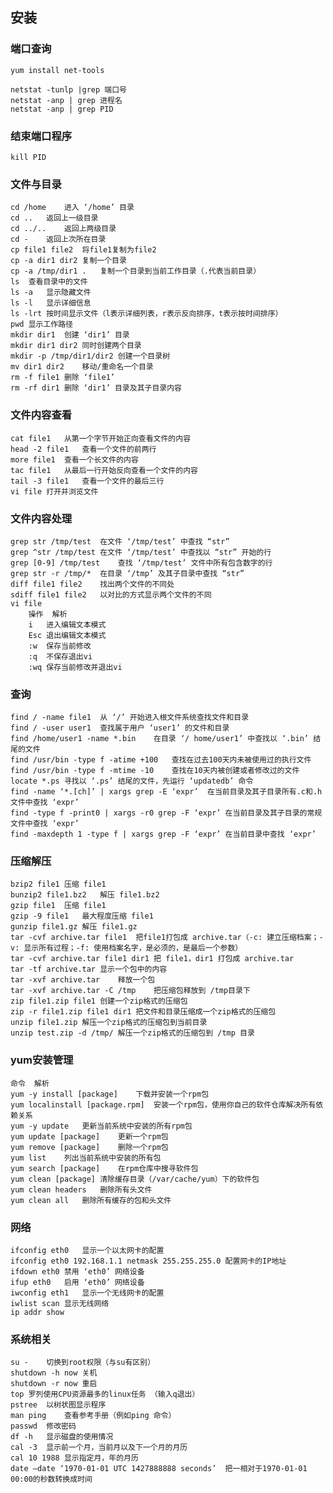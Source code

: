 ## 安装

###  端口查询

	yum install net-tools

	netstat -tunlp |grep 端口号
	netstat -anp | grep 进程名
	netstat -anp | grep PID

### 结束端口程序

	kill PID

### 文件与目录

	cd /home	进入 ‘/home’ 目录
	cd ..	返回上一级目录
	cd ../..	返回上两级目录
	cd -	返回上次所在目录
	cp file1 file2	将file1复制为file2
	cp -a dir1 dir2	复制一个目录
	cp -a /tmp/dir1 .	复制一个目录到当前工作目录（.代表当前目录）
	ls	查看目录中的文件
	ls -a	显示隐藏文件
	ls -l	显示详细信息
	ls -lrt	按时间显示文件（l表示详细列表，r表示反向排序，t表示按时间排序）
	pwd	显示工作路径
	mkdir dir1	创建 ‘dir1’ 目录
	mkdir dir1 dir2	同时创建两个目录
	mkdir -p /tmp/dir1/dir2	创建一个目录树
	mv dir1 dir2	移动/重命名一个目录
	rm -f file1	删除 ‘file1’
	rm -rf dir1	删除 ‘dir1’ 目录及其子目录内容

### 文件内容查看

	cat file1	从第一个字节开始正向查看文件的内容
	head -2 file1	查看一个文件的前两行
	more file1	查看一个长文件的内容
	tac file1	从最后一行开始反向查看一个文件的内容
	tail -3 file1	查看一个文件的最后三行
	vi file	打开并浏览文件

### 文件内容处理

	grep str /tmp/test	在文件 ‘/tmp/test’ 中查找 “str”
	grep ^str /tmp/test	在文件 ‘/tmp/test’ 中查找以 “str” 开始的行
	grep [0-9] /tmp/test	查找 ‘/tmp/test’ 文件中所有包含数字的行
	grep str -r /tmp/*	在目录 ‘/tmp’ 及其子目录中查找 “str”
	diff file1 file2	找出两个文件的不同处
	sdiff file1 file2	以对比的方式显示两个文件的不同
	vi file	
		操作	解析
		i	进入编辑文本模式
		Esc	退出编辑文本模式
		:w	保存当前修改
		:q	不保存退出vi
		:wq	保存当前修改并退出vi

### 查询

	find / -name file1	从 ‘/’ 开始进入根文件系统查找文件和目录
	find / -user user1	查找属于用户 ‘user1’ 的文件和目录
	find /home/user1 -name *.bin	在目录 ‘/ home/user1’ 中查找以 ‘.bin’ 结尾的文件
	find /usr/bin -type f -atime +100	查找在过去100天内未被使用过的执行文件
	find /usr/bin -type f -mtime -10	查找在10天内被创建或者修改过的文件
	locate *.ps	寻找以 ‘.ps’ 结尾的文件，先运行 ‘updatedb’ 命令
	find -name ‘*.[ch]’ | xargs grep -E ‘expr’	在当前目录及其子目录所有.c和.h文件中查找 ‘expr’
	find -type f -print0 | xargs -r0 grep -F ‘expr’	在当前目录及其子目录的常规文件中查找 ‘expr’
	find -maxdepth 1 -type f | xargs grep -F ‘expr’	在当前目录中查找 ‘expr’

### 压缩解压

	bzip2 file1	压缩 file1
	bunzip2 file1.bz2	解压 file1.bz2
	gzip file1	压缩 file1
	gzip -9 file1	最大程度压缩 file1
	gunzip file1.gz	解压 file1.gz
	tar -cvf archive.tar file1	把file1打包成 archive.tar（-c: 建立压缩档案；-v: 显示所有过程；-f: 使用档案名字，是必须的，是最后一个参数）
	tar -cvf archive.tar file1 dir1	把 file1，dir1 打包成 archive.tar
	tar -tf archive.tar	显示一个包中的内容
	tar -xvf archive.tar	释放一个包
	tar -xvf archive.tar -C /tmp	把压缩包释放到 /tmp目录下
	zip file1.zip file1	创建一个zip格式的压缩包
	zip -r file1.zip file1 dir1	把文件和目录压缩成一个zip格式的压缩包
	unzip file1.zip	解压一个zip格式的压缩包到当前目录
	unzip test.zip -d /tmp/	解压一个zip格式的压缩包到 /tmp 目录

### yum安装管理

	命令	解析
	yum -y install [package]	下载并安装一个rpm包
	yum localinstall [package.rpm]	安装一个rpm包，使用你自己的软件仓库解决所有依赖关系
	yum -y update	更新当前系统中安装的所有rpm包
	yum update [package]	更新一个rpm包
	yum remove [package]	删除一个rpm包
	yum list	列出当前系统中安装的所有包
	yum search [package]	在rpm仓库中搜寻软件包
	yum clean [package]	清除缓存目录（/var/cache/yum）下的软件包
	yum clean headers	删除所有头文件
	yum clean all	删除所有缓存的包和头文件

### 网络

	ifconfig eth0	显示一个以太网卡的配置
	ifconfig eth0 192.168.1.1 netmask 255.255.255.0	配置网卡的IP地址
	ifdown eth0	禁用 ‘eth0’ 网络设备
	ifup eth0	启用 ‘eth0’ 网络设备
	iwconfig eth1	显示一个无线网卡的配置
	iwlist scan	显示无线网络
	ip addr show

### 系统相关

	su -	切换到root权限（与su有区别）
	shutdown -h now	关机
	shutdown -r now	重启
	top	罗列使用CPU资源最多的linux任务 （输入q退出）
	pstree	以树状图显示程序
	man ping	查看参考手册（例如ping 命令）
	passwd	修改密码
	df -h	显示磁盘的使用情况
	cal -3	显示前一个月，当前月以及下一个月的月历
	cal 10 1988	显示指定月，年的月历
	date –date ‘1970-01-01 UTC 1427888888 seconds’	把一相对于1970-01-01 00:00的秒数转换成时间

